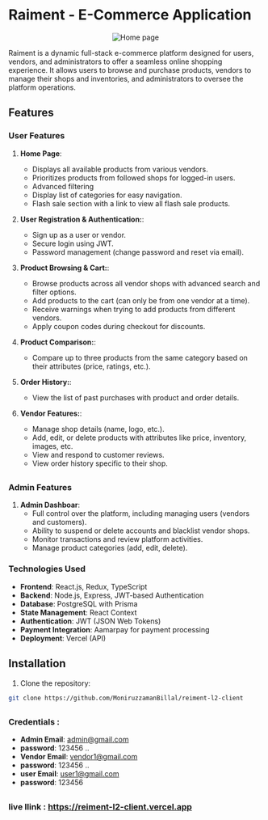 # Raiment - E-Commerce Application

<p align="center">
  <img src="https://i.postimg.cc/kgFFvbm4/Vite-React-TS.png" alt="Home page">
</p>

Raiment is a dynamic full-stack e-commerce platform designed for users, vendors, and administrators to offer a seamless online shopping experience. It allows users to browse and purchase products, vendors to manage their shops and inventories, and administrators to oversee the platform operations.

## Features

### User Features

1. **Home Page**:

   - Displays all available products from various vendors.
   - Prioritizes products from followed shops for logged-in users.
   - Advanced filtering
   - Display list of categories for easy navigation.
   - Flash sale section with a link to view all flash sale products.

2. **User Registration & Authentication:**:

   - Sign up as a user or vendor.
   - Secure login using JWT.
   - Password management (change password and reset via email).

3. **Product Browsing & Cart:**:

   - Browse products across all vendor shops with advanced search and filter options.
   - Add products to the cart (can only be from one vendor at a time).
   - Receive warnings when trying to add products from different vendors.
   - Apply coupon codes during checkout for discounts.

4. **Product Comparison:**:

   - Compare up to three products from the same category based on their attributes (price, ratings, etc.).

5. **Order History:**:

   - View the list of past purchases with product and order details.

6. **Vendor Features:**:
   - Manage shop details (name, logo, etc.).
   - Add, edit, or delete products with attributes like price, inventory, images, etc.
   - View and respond to customer reviews.
   - View order history specific to their shop.

##

### Admin Features

1. **Admin Dashboar**:
   - Full control over the platform, including managing users (vendors and customers).
   - Ability to suspend or delete accounts and blacklist vendor shops.
   - Monitor transactions and review platform activities.
   - Manage product categories (add, edit, delete).

### Technologies Used

- **Frontend**: React.js, Redux, TypeScript
- **Backend**: Node.js, Express, JWT-based Authentication
- **Database**: PostgreSQL with Prisma
- **State Management**: React Context
- **Authentication**: JWT (JSON Web Tokens)
- **Payment Integration**: Aamarpay for payment processing
- **Deployment**: Vercel (API)

## Installation

1.  Clone the repository:

```bash
git clone https://github.com/MoniruzzamanBillal/reiment-l2-client
```

##

### Credentials :

- **Admin Email**: admin@gmail.com
- **password**: 123456
  ..
- **Vendor Email**: vendor1@gmail.com
- **password**: 123456
  ..
- **user Email**: user1@gmail.com
- **password**: 123456

##

### live llink : https://reiment-l2-client.vercel.app
